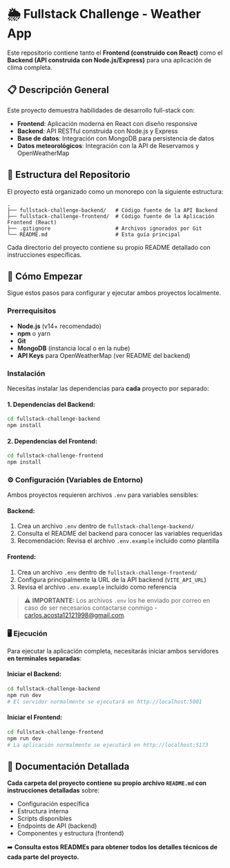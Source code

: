 # 🌦️ Fullstack Challenge - Weather App

Este repositorio contiene tanto el **Frontend (construido con React)** como el **Backend (API construida con Node.js/Express)** para una aplicación de clima completa.

## 📋 Descripción General

Este proyecto demuestra habilidades de desarrollo full-stack con:
- **Frontend**: Aplicación moderna en React con diseño responsive
- **Backend**: API RESTful construida con Node.js y Express
- **Base de datos**: Integración con MongoDB para persistencia de datos
- **Datos meteorológicos**: Integración con la API de Reservamos y OpenWeatherMap

## 📂 Estructura del Repositorio

El proyecto está organizado como un monorepo con la siguiente estructura:

```
.
├── fullstack-challenge-backend/   # Código fuente de la API Backend
├── fullstack-challenge-frontend/  # Código fuente de la Aplicación Frontend (React)
├── .gitignore                     # Archivos ignorados por Git
└── README.md                      # Esta guía principal
```

Cada directorio del proyecto contiene su propio README detallado con instrucciones específicas.

## 🚀 Cómo Empezar

Sigue estos pasos para configurar y ejecutar ambos proyectos localmente.

### Prerrequisitos

- **Node.js** (v14+ recomendado)
- **npm** o yarn
- **Git**
- **MongoDB** (instancia local o en la nube)
- **API Keys** para OpenWeatherMap (ver README del backend)

### Instalación

Necesitas instalar las dependencias para **cada** proyecto por separado:

#### 1. Dependencias del Backend:
```bash
cd fullstack-challenge-backend
npm install
```

#### 2. Dependencias del Frontend:
```bash
cd fullstack-challenge-frontend
npm install
```

### ⚙️ Configuración (Variables de Entorno)

Ambos proyectos requieren archivos `.env` para variables sensibles:

#### Backend:
1. Crea un archivo `.env` dentro de `fullstack-challenge-backend/`
2. Consulta el README del backend para conocer las variables requeridas
3. Recomendación: Revisa el archivo `.env.example` incluido como plantilla

#### Frontend:
1. Crea un archivo `.env` dentro de `fullstack-challenge-frontend/`
2. Configura principalmente la URL de la API backend (`VITE_API_URL`)
3. Revisa el archivo `.env.example` incluido como referencia

> ⚠️ **IMPORTANTE:** Los archivos `.env` los he enviado por correo en caso de ser necesarios contactarse conmigo - carlos.acosta12121998@gmail.com.

### 🖥️ Ejecución

Para ejecutar la aplicación completa, necesitarás iniciar ambos servidores **en terminales separadas**:

#### Iniciar el Backend:
```bash
cd fullstack-challenge-backend
npm run dev
# El servidor normalmente se ejecutará en http://localhost:5001
```

#### Iniciar el Frontend:
```bash
cd fullstack-challenge-frontend
npm run dev
# La aplicación normalmente se ejecutará en http://localhost:5173
```

## 📖 Documentación Detallada

**Cada carpeta del proyecto contiene su propio archivo `README.md` con instrucciones detalladas** sobre:

- Configuración específica
- Estructura interna
- Scripts disponibles
- Endpoints de API (backend)
- Componentes y estructura (frontend)

➡️ **Consulta estos READMEs para obtener todos los detalles técnicos de cada parte del proyecto.**
